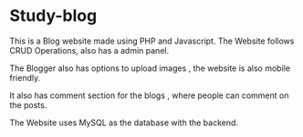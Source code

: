 # Study-blog
This is a Blog website made using PHP and Javascript.
The Website follows CRUD Operations, also has a admin panel.

The Blogger also has options to upload images , the website is also mobile friendly.

It also has comment section for the blogs , where people can comment on the posts.

The Website uses MySQL as the database with the backend.
